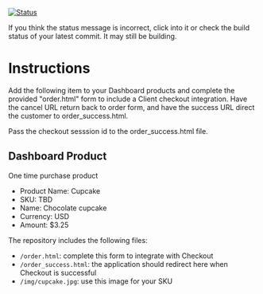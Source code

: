 [![Status](https://img.shields.io/badge/status-BUILDING%20COMMIT:%20d71462c9fe3026a4477fb0acb300d1fd5cb93674-yellow.svg)](https://github.com/crowdbotics-challenges/bakery_scaffold_B9eRlYGOAyMb46wU/commit/d71462c9fe3026a4477fb0acb300d1fd5cb93674)



If you think the status message is incorrect, click into it or check the build status of your latest commit. It may still be building.

# Instructions 

Add the following item to your Dashboard products and complete the provided "order.html" form to include a Client checkout integration. Have the cancel URL return back to order form, and have the success URL direct the customer to order_success.html. 

Pass the checkout sesssion id to the order_success.html file.

## Dashboard Product
One time purchase product
* Product Name: Cupcake
* SKU: TBD
* Name: Chocolate cupcake
* Currency: USD
* Amount: $3.25

The repository includes the following files:
* `/order.html`: complete this form to integrate with Checkout
* `/order_success.html`: the application should redirect here when Checkout is successful
* `/img/cupcake.jpg`: use this image for your SKU
